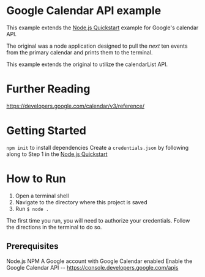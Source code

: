 # Google Calendar API example

This example extends the [Node.js Quickstart](https://developers.google.com/calendar/quickstart/nodejs) example for Google's calendar API.

The original was a node application designed to pull the *next* ten events from the primary calendar and prints them to the terminal.

This example extends the original to utilize the calendarList API. 

# Further Reading
https://developers.google.com/calendar/v3/reference/

# Getting Started
`npm init` to install dependencies
Create a `credentials.json` by following along to Step 1 in the [Node.js Quickstart](https://developers.google.com/calendar/quickstart/nodejs)

# How to Run

1. Open a terminal shell
2. Navigate to the directory where this project is saved
3. Run `$ node .`

The first time you run, you will need to authorize your credentials. Follow the directions in the terminal to do so.

## Prerequisites
Node.js
NPM
A Google account with Google Calendar enabled
Enable the Google Calendar API -- https://console.developers.google.com/apis


